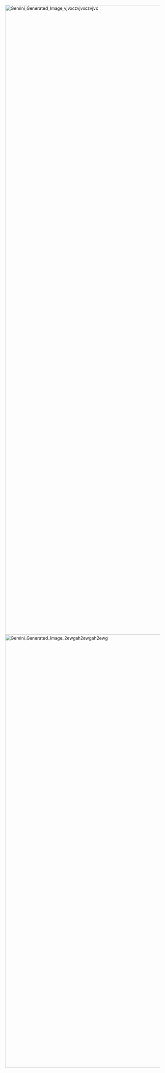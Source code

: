 <img width="2048" height="2048" alt="Gemini_Generated_Image_vjvxczvjvxczvjvx" src="https://github.com/user-attachments/assets/8d4866a5-f015-468a-8bf5-45de85c68010" />
<img width="736" height="1408" alt="Gemini_Generated_Image_2ewgah2ewgah2ewg" src="https://github.com/user-attachments/assets/ff3f3b81-f818-43f6-98fb-e60abeaf6df2" />
